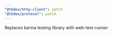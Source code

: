 ```yaml
---
"@tbdex/http-client": patch
"@tbdex/protocol": patch
---
```


Replaces karma testing library with web-test-runner
